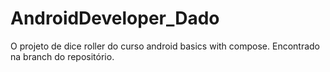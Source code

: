 # AndroidDeveloper_Dado
O projeto de dice roller do curso android basics with compose. Encontrado na branch do repositório.
